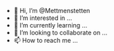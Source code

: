 - 👋 Hi, I’m @Mettmenstetten
- 👀 I’m interested in ...
- 🌱 I’m currently learning ...
- 💞️ I’m looking to collaborate on ...
- 📫 How to reach me ...

<!---
Mettmenstatten/Mettmenstatten is a ✨ special ✨ repository because its `README.md` (this file) appears on your GitHub profile.
You can click the Preview link to take a look at your changes.
--->
